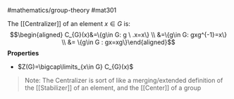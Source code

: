 #mathematics/group-theory #mat301 

The [[Centralizer]] of an element $x\in G$ is:
$$\begin{aligned} C_{G}(x)&=\{g\in G: g \ .x=x\} \\  &=\{g\in G: gxg^{-1}=x\} \\ &= \{g\in G : gx=xg\}\end{aligned}$$
**Properties**
- $Z(G)=\bigcap\limits_{x\in G} C_{G}(x)$

> Note: 
> 	The Centralizer is sort of like a merging/extended definition of the [[Stabilizer]] of an element, and the [[Center]] of a group